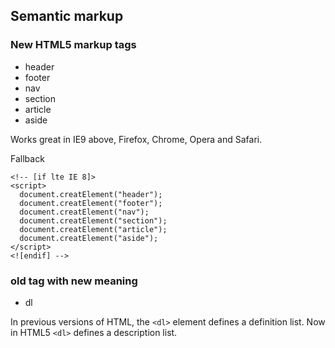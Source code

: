 ## Semantic markup

### New HTML5 markup tags

* header
* footer
* nav
* section
* article
* aside

Works great in IE9 above, Firefox, Chrome, Opera and Safari.

Fallback

```
<!-- [if lte IE 8]>
<script>
  document.creatElement("header");
  document.creatElement("footer");
  document.creatElement("nav");
  document.creatElement("section");
  document.creatElement("article");
  document.creatElement("aside");
</script>
<![endif] -->
```


### old tag with new meaning

* dl 

In previous versions of HTML, the `<dl>` element defines a definition list. Now in HTML5 `<dl>` defines a description list.

